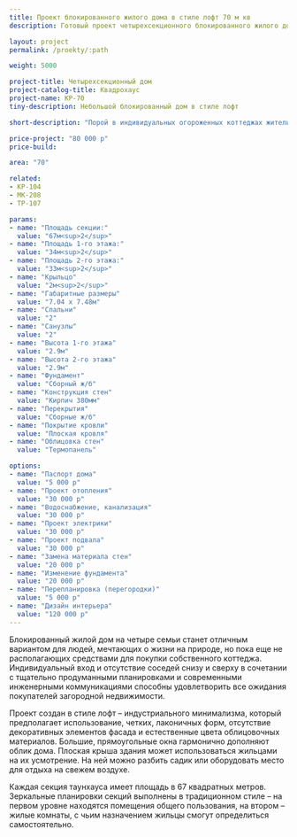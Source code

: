 ```yaml
---
title: Проект блокированного жилого дома в стиле лофт 70 м кв
description: Готовый проект четырехсекционного блокированного жилого дома (квадрохауса) с удобной планировкойв стиле лофт. Площадь секции&#58; 70 м.кв.

layout: project
permalink: /proekty/:path

weight: 5000

project-title: Четырехсекционный дом
project-catalog-title: Квадрохаус
project-name: KP-70
tiny-description: Небольшой блокированный дом в стиле лофт

short-description: "Порой в индивидуальных огороженных коттеджах жители чувствуют себя более одинокими. Сблокированный четырехсекционный дом создаст чувство защищенности. Небольшое количество соседей повышает безопасность вашего жилья. Маленькие комнаты и коридоры делают дом компактным и уютным, а плавно перетекающие друг в друга пространства позволяют проводить в нем время с комфортом. Проектом предложен коттедж в современном стиле лофт с композиционными акцентами на входных группах."

price-project: "80 000 р"
price-build:

area: "70"

related:
- KP-104
- MK-208
- TP-107

params:
- name: "Площадь секции:"
  value: "67м<sup>2</sup>"
- name: "Площадь 1-го этажа:"
  value: "34м<sup>2</sup>"
- name: "Площадь 2-го этажа:"
  value: "33м<sup>2</sup>"
- name: "Крыльцо"
  value: "2м<sup>2</sup>"
- name: "Габаритные размеры"
  value: "7.04 x 7.48м"
- name: "Спальни"
  value: "2"
- name: "Санузлы"
  value: "2"
- name: "Высота 1-го этажа"
  value: "2.9м"
- name: "Высота 2-го этажа"
  value: "2.9м"
- name: "Фундамент"
  value: "Сборный ж/б"
- name: "Конструкция стен"
  value: "Кирпич 380мм"
- name: "Перекрытия"
  value: "Сборные ж/б"
- name: "Покрытие кровли"
  value: "Плоская кровля"
- name: "Облицовка стен"
  value: "Термопанель"

options:
- name: "Паспорт дома"
  value: "5 000 р"
- name: "Проект отопления"
  value: "30 000 р"
- name: "Водоснабжение, канализация"
  value: "30 000 р"
- name: "Проект электрики"
  value: "30 000 р"
- name: "Проект подвала"
  value: "30 000 р"
- name: "Замена материала стен"
  value: "20 000 р"
- name: "Изменение фундамента"
  value: "20 000 р"
- name: "Перепланировка (перегородки)"
  value: "5 000 р"
- name: "Дизайн интерьера"
  value: "120 000 р"
---
```

Блокированный жилой дом на четыре семьи станет отличным вариантом для людей, мечтающих о жизни на природе, но пока еще не располагающих средствами для покупки собственного коттеджа. Индивидуальный вход и отсутствие соседей снизу и сверху в сочетании с тщательно продуманными планировками и современными инженерными коммуникациями способны удовлетворить все ожидания покупателей загородной недвижимости.

Проект создан в стиле лофт – индустриального минимализма, который предполагает использование, четких, лаконичных форм, отсутствие декоративных элементов фасада и естественные цвета облицовочных материалов. Большие, прямоугольные окна гармонично дополняют облик дома. Плоская крыша здания может использоваться жильцами на их усмотрение. На ней можно разбить садик или оборудовать место для отдыха на свежем воздухе.

Каждая секция таунхауса имеет площадь в 67 квадратных метров. Зеркальные планировки секций выполнены в традиционном стиле – на первом уровне находятся помещения общего пользования, на втором – жилые комнаты, с чьим назначением жильцы смогут определиться самостоятельно.	